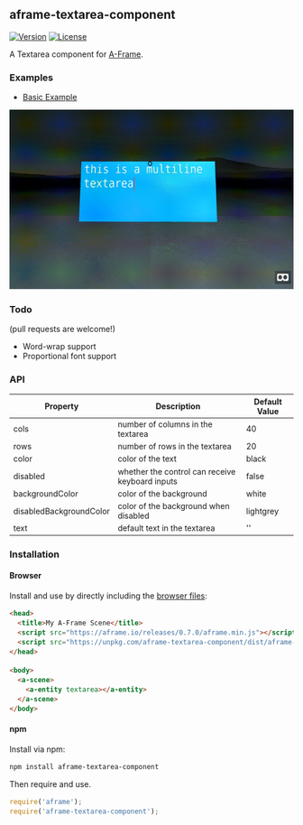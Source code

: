 ## aframe-textarea-component

[![Version](http://img.shields.io/npm/v/aframe-textarea-component.svg?style=flat-square)](https://npmjs.org/package/aframe-textarea-component)
[![License](http://img.shields.io/npm/l/aframe-textarea-component.svg?style=flat-square)](https://npmjs.org/package/aframe-textarea-component)

A Textarea component for [A-Frame](https://aframe.io).

### Examples

- [Basic Example](https://brianpeiris.github.io/aframe-textarea-component/examples/basic/)

![](demo.gif)

### Todo

(pull requests are welcome!)

- Word-wrap support
- Proportional font support

### API

| Property                  | Description                                       | Default Value |
| --------                  | -----------                                       | ------------- |
| cols                      | number of columns in the textarea                 | 40            |
| rows                      | number of rows in the textarea                    | 20            |
| color                     | color of the text                                 | black         |
| disabled                  | whether the control can receive keyboard inputs   | false         |
| backgroundColor           | color of the background                           | white         |
| disabledBackgroundColor   | color of the background when disabled             | lightgrey     |
| text                      | default text in the textarea                      | ''            |

### Installation

#### Browser

Install and use by directly including the [browser files](dist):

```html
<head>
  <title>My A-Frame Scene</title>
  <script src="https://aframe.io/releases/0.7.0/aframe.min.js"></script>
  <script src="https://unpkg.com/aframe-textarea-component/dist/aframe-textarea-component.min.js"></script>
</head>

<body>
  <a-scene>
    <a-entity textarea></a-entity>
  </a-scene>
</body>
```

<!-- If component is accepted to the Registry, uncomment this. -->
<!--
Or with [angle](https://npmjs.com/package/angle/), you can install the proper
version of the component straight into your HTML file, respective to your
version of A-Frame:

```sh
angle install aframe-textarea-component
```
-->

#### npm

Install via npm:

```bash
npm install aframe-textarea-component
```

Then require and use.

```js
require('aframe');
require('aframe-textarea-component');
```
